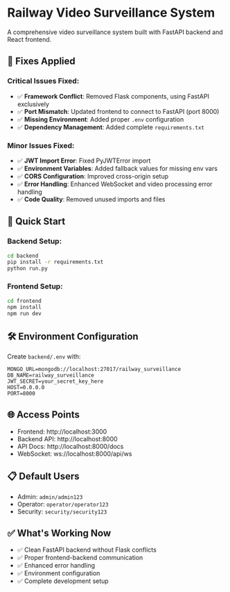 # Railway Video Surveillance System

A comprehensive video surveillance system built with FastAPI backend and React frontend.

## 🔧 Fixes Applied

### Critical Issues Fixed:
- ✅ **Framework Conflict**: Removed Flask components, using FastAPI exclusively
- ✅ **Port Mismatch**: Updated frontend to connect to FastAPI (port 8000)
- ✅ **Missing Environment**: Added proper `.env` configuration
- ✅ **Dependency Management**: Added complete `requirements.txt`

### Minor Issues Fixed:
- ✅ **JWT Import Error**: Fixed PyJWTError import
- ✅ **Environment Variables**: Added fallback values for missing env vars
- ✅ **CORS Configuration**: Improved cross-origin setup
- ✅ **Error Handling**: Enhanced WebSocket and video processing error handling
- ✅ **Code Quality**: Removed unused imports and files

## 🚀 Quick Start

### Backend Setup:
```bash
cd backend
pip install -r requirements.txt
python run.py
```

### Frontend Setup:
```bash
cd frontend
npm install
npm run dev
```

## 🛠️ Environment Configuration

Create `backend/.env` with:
```env
MONGO_URL=mongodb://localhost:27017/railway_surveillance
DB_NAME=railway_surveillance
JWT_SECRET=your_secret_key_here
HOST=0.0.0.0
PORT=8000
```

## 🌐 Access Points
- Frontend: http://localhost:3000
- Backend API: http://localhost:8000
- API Docs: http://localhost:8000/docs
- WebSocket: ws://localhost:8000/api/ws

## 📋 Default Users
- Admin: `admin/admin123`
- Operator: `operator/operator123`
- Security: `security/security123`

## ✅ What's Working Now
- ✅ Clean FastAPI backend without Flask conflicts
- ✅ Proper frontend-backend communication
- ✅ Enhanced error handling
- ✅ Environment configuration
- ✅ Complete development setup